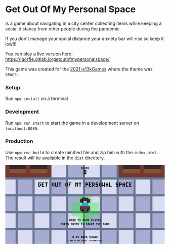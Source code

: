 # Get Out Of My Personal Space

Is a game about navigating in a city center collecting items while keeping a social distancy from other people during the pandemic.

If you don't manage your social distance your anxiety bar will rise so keep it low!!!

You can play a live version here: https://igorfie.gitlab.io/getoutofmypersonalspace/

This game was created for the [2021 js13kGames](https://js13kgames.com/) where the theme was `SPACE`.

### Setup
Run `npm install` on a terminal

### Development
Run `npm run start` to start the game in a development server on `localhost:8080`.

### Production
Use `npm run build` to create minified file and zip him with the `index.html`. The result will be available in the `dist` directory.

![main menu](GetOutOfMyPersonalSpace.JPG "Get Out Of My Personal Space Main Menu")
